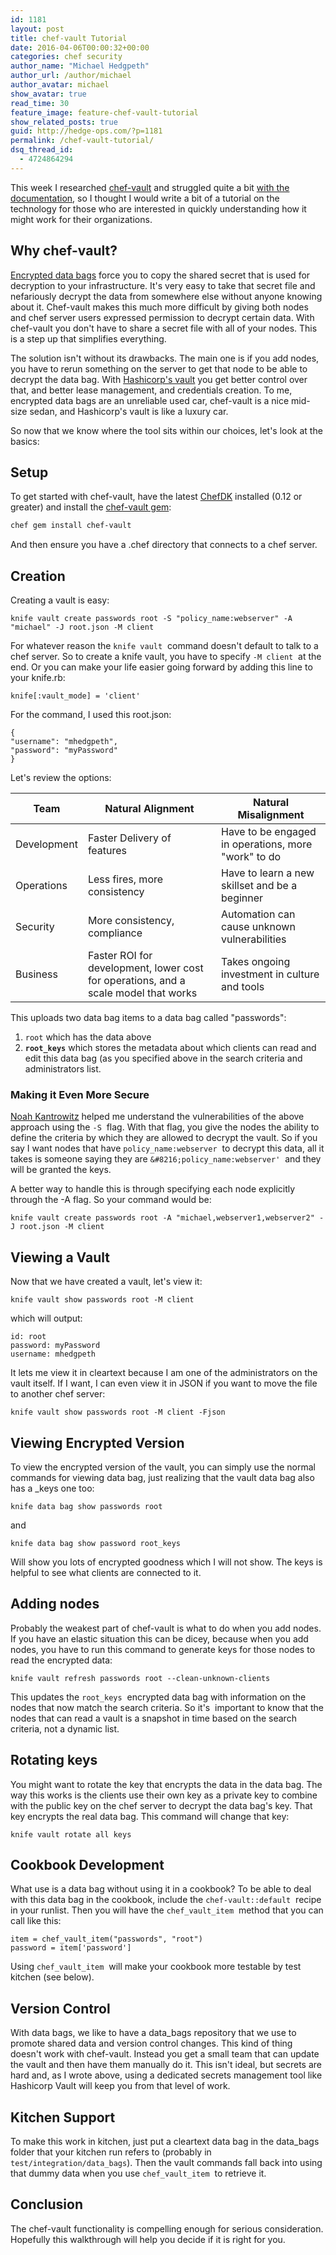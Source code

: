 ```yaml
---
id: 1181
layout: post
title: chef-vault Tutorial
date: 2016-04-06T00:00:32+00:00
categories: chef security
author_name: "Michael Hedgpeth"
author_url: /author/michael
author_avatar: michael
show_avatar: true
read_time: 30
feature_image: feature-chef-vault-tutorial 
show_related_posts: true 
guid: http://hedge-ops.com/?p=1181
permalink: /chef-vault-tutorial/
dsq_thread_id:
  - 4724864294
---
```

This week I researched <a href="https://github.com/chef/chef-vault" target="_blank">chef-vault</a> and struggled quite a bit <a href="https://docs.chef.io/chef_vault.html" target="_blank">with the documentation</a>, so I thought I would write a bit of a tutorial on the technology for those who are interested in quickly understanding how it might work for their organizations.

## Why chef-vault?

<a href="https://docs.chef.io/data_bags.html#encrypt-a-data-bag-item" target="_blank">Encrypted data bags</a> force you to copy the shared secret that is used for decryption to your infrastructure. It's very easy to take that secret file and nefariously decrypt the data from somewhere else without anyone knowing about it. Chef-vault makes this much more difficult by giving both nodes and chef server users expressed permission to decrypt certain data. With chef-vault you don't have to share a secret file with all of your nodes. This is a step up that simplifies everything.

The solution isn't without its drawbacks. The main one is if you add nodes, you have to rerun something on the server to get that node to be able to decrypt the data bag. With <a href="https://www.hashicorp.com/blog/vault.html" target="_blank">Hashicorp's vault</a> you get better control over that, and better lease management, and credentials creation. To me, encrypted data bags are an unreliable used car, chef-vault is a nice mid-size sedan, and Hashicorp's vault is like a luxury car.

So now that we know where the tool sits within our choices, let's look at the basics:<!--more-->

## Setup

To get started with chef-vault, have the latest <a href="https://downloads.chef.io/chef-dk/" target="_blank">ChefDK</a> installed (0.12 or greater) and install the <a href="https://rubygems.org/gems/chef-vault/versions/2.8.0" target="_blank">chef-vault gem</a>:

```bash
chef gem install chef-vault
```

And then ensure you have a .chef directory that connects to a chef server.

## Creation

Creating a vault is easy:

```
knife vault create passwords root -S "policy_name:webserver" -A "michael" -J root.json -M client
```

For whatever reason the `knife vault`  command doesn't default to talk to a chef server. So to create a knife vault, you have to specify `-M client`  at the end. Or you can make your life easier going forward by adding this line to your knife.rb:

```
knife[:vault_mode] = 'client'
```

For the command, I used this root.json:
  
```
{
"username": "mhedgpeth",
"password": "myPassword"
}
```

Let's review the options:


| Team        | Natural Alignment                                                                   | Natural Misalignment                                |
|-------------|-------------------------------------------------------------------------------------|-----------------------------------------------------|
| Development | Faster Delivery of features                                                         | Have to be engaged in operations, more "work" to do |
| Operations  | Less fires, more consistency                                                        | Have to learn a new skillset and be a beginner      |
| Security    | More consistency, compliance                                                        | Automation can cause unknown vulnerabilities        |
| Business    | Faster ROI for development, lower cost for operations, and a scale model that works | Takes ongoing investment in culture and tools       |

This uploads two data bag items to a data bag called "passwords":

  1. `root` which has the data above
  2. **`root_keys`**  which stores the metadata about which clients can read and edit this data bag (as you specified above in the search criteria and administrators list.

### Making it Even More Secure

[Noah Kantrowitz](https://coderanger.net/) helped me understand the vulnerabilities of the above approach using the `-S`  flag. With that flag, you give the nodes the ability to define the criteria by which they are allowed to decrypt the vault. So if you say I want nodes that have `policy_name:webserver`  to decrypt this data, all it takes is someone saying they are `&#8216;policy_name:webserver'`  and they will be granted the keys.

A better way to handle this is through specifying each node explicitly through the -A flag. So your command would be:

```
knife vault create passwords root -A "michael,webserver1,webserver2" -J root.json -M client
```

## Viewing a Vault

Now that we have created a vault, let's view it:

```
knife vault show passwords root -M client
```

which will output:

```
id: root
password: myPassword
username: mhedgpeth
```

It lets me view it in cleartext because I am one of the administrators on the vault itself. If I want, I can even view it in JSON if you want to move the file to another chef server:

```
knife vault show passwords root -M client -Fjson
```

## Viewing Encrypted Version

To view the encrypted version of the vault, you can simply use the normal commands for viewing data bag, just realizing that the vault data bag also has a _keys one too:

```
knife data bag show passwords root
```

and

```
knife data bag show password root_keys
```

Will show you lots of encrypted goodness which I will not show. The keys is helpful to see what clients are connected to it.

## Adding nodes

Probably the weakest part of chef-vault is what to do when you add nodes. If you have an elastic situation this can be dicey, because when you add nodes, you have to run this command to generate keys for those nodes to read the encrypted data:

```
knife vault refresh passwords root --clean-unknown-clients
```

This updates the `root_keys`  encrypted data bag with information on the nodes that now match the search criteria. So it's  important to know that the nodes that can read a vault is a snapshot in time based on the search criteria, not a dynamic list.

## Rotating keys

You might want to rotate the key that encrypts the data in the data bag. The way this works is the clients use their own key as a private key to combine with the public key on the chef server to decrypt the data bag's key. That key encrypts the real data bag. This command will change that key:

```
knife vault rotate all keys
```

## Cookbook Development

What use is a data bag without using it in a cookbook? To be able to deal with this data bag in the cookbook, include the `chef-vault::default`  recipe in your runlist. Then you will have the `chef_vault_item`  method that you can call like this:

```
item = chef_vault_item("passwords", "root")
password = item['password']
```

Using `chef_vault_item`  will make your cookbook more testable by test kitchen (see below).

## Version Control

With data bags, we like to have a data_bags repository that we use to promote shared data and version control changes. This kind of thing doesn't work with chef-vault. Instead you get a small team that can update the vault and then have them manually do it. This isn't ideal, but secrets are hard and, as I wrote above, using a dedicated secrets management tool like Hashicorp Vault will keep you from that level of work.

## Kitchen Support

To make this work in kitchen, just put a cleartext data bag in the data\_bags folder that your kitchen run refers to (probably in `test/integration/data_bags`). Then the vault commands fall back into using that dummy data when you use `chef_vault_item`  to retrieve it.

## Conclusion

The chef-vault functionality is compelling enough for serious consideration. Hopefully this walkthrough will help you decide if it is right for you.